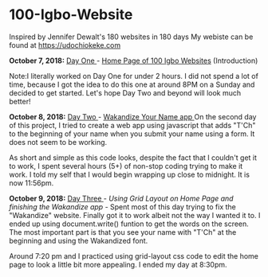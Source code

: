 # 100-Igbo-Website
Inspired by Jennifer Dewalt's 180 websites in 180 days
My webiste can be found at https://udochiokeke.com

<b>October 7, 2018:</b> <a href="https://github.com/neurogirl47/100-Igbo-Website/tree/88e2c71b6404a16e87a89a02ddfa333e33cb8a5d/dayone">Day One </a> - <u>Home Page of 100 Igbo Websites</u> (Introduction)

Note:I literally worked on Day One for under 2 hours. I did not spend a lot of time, because I got the idea to do this one at around 8PM on a Sunday and decided to get started. Let's hope Day Two and beyond will look much better!

<b>October 8, 2018:</b> <a href="https://github.com/neurogirl47/100-Igbo-Website/tree/master/daytwo">Day Two </a> - <u>Wakandize Your Name app </u> On the second day of this project, I tried to create a web app using javascript that adds "T'Ch" to the beginning of your name when you submit your name using a form. It does not seem to be working. 

As short and simple as this code looks, despite the fact that I couldn't get it to work, I spent several hours (5+) of non-stop coding trying to make it work. I told my self that I would begin wrapping up close to midnight. It is now 11:56pm.

<b>October 9, 2018:</b> <a href="https://github.com/neurogirl47/100-Igbo-Website/tree/master/daythree">Day Three </a> - <i>Using Grid Layout on Home Page and finishing the Wakandize app</i> - Spent most of this day trying to fix the "Wakandize" website. Finally got it to work albeit not the way I wanted it to. I ended up using document.write() funtion to get the words on the screen. The most important part is that you see your name with "T'Ch" at the beginning and using the Wakandized font.

Around 7:20 pm and I practiced using grid-layout css code to edit the home page to look a little bit more appealing. I ended my day at 8:30pm.
